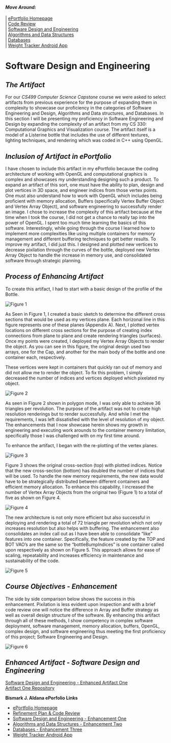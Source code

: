 #### _Move Around:_
| [ePortfolio Homepage](https://bizofsteel.github.io)<br>
| [Code Review](https://bizofsteel.github.io/Code_Review.html)<br>
| [Software Design and Engineering](https://bizofsteel.github.io/Software_Design_and_Engineering.html)<br> 
| [Algorithms and Data Structures](https://bizofsteel.github.io/Algorithms_and_Data_Structure.html)<br>
| [Databases](https://bizofsteel.github.io/Databases.html)<br>
| [Weight Tracker Android App](https://bizofsteel.github.io/DroidWeightApp.html)<br>



# Software Design and Engineering 

## _The Artifact_
For our _CS499 Computer Science Capstone_ course we were asked to select artifacts from previous experience for the purpose of expanding them in complexity to showcase our proficiency in the categories of Software Engineering and Design, Algorithms and Data structures, and Databases.  In this section I will be presenting my proficiency in Software Engineering and Design by expanding the complexity of an artifact from my CS 330: Computational Graphics and Visualization course.   The artifact itself is a model of a Listerine bottle that includes the use of different textures, lighting techniques, and rendering which was coded in C++ using OpenGL.

## _Inclusion of Artifact in ePortfolio_
I have chosen to include this artifact in my ePortfolio because the coding architecture of working with OpenGL and computational graphics is complex and showcases my understanding designing such a product.  To expand an artifact of this sort, one must have the ability to plan, design and plot vertices in 3D space, and engineer indices from those vertex points.  One must also understand how to work with OpenGL which includes being proficient with memory allocation, Buffers (specifically Vertex Buffer Object and Vertex Array Object), and software engineering to successfully render an image.  I chose to increase the complexity of this artifact because at the time when I took the course, I did not get a chance to really tap into the power of OpenGL.  I spent too much time learning the basics of this software.  Interestingly, while going through the course I learned how to implement more complexities like using multiple containers for memory management and different buffering techniques to get better results.  To improve my artifact, I did just this.  I designed and plotted new vertices to decrease pixilation through the curves of the bottle, deployed new Vertex Array Object to handle the increase in memory use, and consolidated software through strategic planning.

## _Process of Enhancing Artifact_
To create this artifact, I had to start with a basic design of the profile of the Bottle.  

   ![Figure 1](https://bizofsteel.github.io/images/Artifact%201%20-%20Fig%201.png) 

As Seen in Figure 1, I created a basic sketch to determine the different cross sections that would be used as my vertices plane.  Each horizonal line in this figure represents one of these planes (Appendix A).  Next, I plotted vertex locations on different cross sections for the purpose of creating index connections from plane to plane and create rendering triangles (surfaces).   Once my points were created, I deployed my Vertex Array Objects to render the object.   As you can see in this figure, the original design used two arrays, one for the Cap, and another for the main body of the bottle and one container each, respectively. 

These vertices were kept in containers that quickly ran out of memory and did not allow me to render the object.  To fix this problem, I simply decreased the number of indices and vertices deployed which pixelated my object.  

   ![Figure 2](https://bizofsteel.github.io/images/Artifact%201%20-%20Fig%202.png) 

As seen in Figure 2 shown in polygon mode, I was only able to achieve 36 triangles per revolution.  The purpose of the artifact was not to create high resolution renderings but to render successfully.  And while I met the requirements, I was left dissatisfied with the level of resolution of my object.  The enhancements that I now showcase herein shows my growth in engineering and executing work arounds to the container memory limitation, specifically those I was challenged with on my first time around. 
 
To enhance the artifact, I began with the re-plotting of the vertex planes.   

   ![Figure 3](https://bizofsteel.github.io/images/Artifact%201%20-%20Fig%203.png) 

Figure 3 shows the original cross-section (top) with plotted indices.  Notice that the new cross-section (bottom) has doubled the number of indices that will be used.  To handle the new memory requirements, the new data would have to be strategically distributed between different containers and efficient memory allocation. To enhance this capability, I increased the number of Vertex Array Objects from the original two (Figure 1) to a total of five as shown on Figure 4. 

   ![Figure 4](https://bizofsteel.github.io/images/Artifact%201%20-%20Fig%204.png) 

The new architecture is not only more efficient but also successful in deploying and rendering a total of 72 triangle per revolution which not only increases resolution but also helps with buffering.  The enhancement also consolidates an index call out as I have been able to consolidate “like” features into one container.   Specifically, the feature created by the TOP and BOT VAO’s are the same so the “bottleBumpIndices” is one container called upon respectively as shown on Figure 5.  This approach allows for ease of scaling, repeatability and increases efficiency in maintenance and sustainability of the code.

   ![Figure 5](https://bizofsteel.github.io/images/Artifact%201%20-%20Fig%205.png) 


## _Course Objectives - Enhancement_ 
The side by side comparison below shows the success in this enhancement.  Pixilation is less evident upon inspection and with a brief code review one will notice the difference in Array and Buffer strategy as well as overall design structure of the software.  By enhancing this artifact through all of these methods, I show competency in complex software deployment, software management, memory allocation, buffers, OpenGL, complex design, and software engineering thus meeting the first proficiency of this project; Software Engineering and Design.

   ![Figure 6](https://bizofsteel.github.io/images/Artifact%201%20-%20Fig%206.png) 


## _Enhanced Artifact - Software Design and Engineering_ 

[Software Design and Engineering - Enhanced Artifact One](https://bizofsteel.github.io/Artifacts/OpenGLListerineBot-EnhancedArtifact1.html)<br>
[Artifact One Repository](https://github.com/BizofSteel/SoftwareDesign_and_Engineering)<br>


**Bismark J. Aldana ePorfolio Links**<br>
* [ePortfolio Homepage](https://bizofsteel.github.io)<br>
* [Refinement Plan & Code Review](https://bizofsteel.github.io/Code_Review.html)<br>
* [Software Design and Engineering - Enhancement One](https://bizofsteel.github.io/Software_Design_and_Engineering.html)<br>
* [Algorithms and Data Structures - Enhancement Two](https://bizofsteel.github.io/Algorithms_and_Data_Structure.html)<br>
* [Databases - Enhancement Three](https://bizofsteel.github.io/Databases.html)<br>
* [Weight Tracker Android App](https://bizofsteel.github.io/DroidWeightApp.html)<br>

